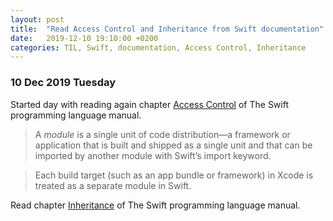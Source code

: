 ```yaml
---
layout: post
title:  "Read Access Control and Inheritance from Swift documentation"
date:   2019-12-10 19:10:00 +0200
categories: TIL, Swift, documentation, Access Control, Inheritance
---
```

### 10 Dec 2019 Tuesday

Started day with reading again chapter [Access Control](https://docs.swift.org/swift-book/LanguageGuide/AccessControl.html) of The Swift programming language manual.

> A _module_ is a single unit of code distribution—a framework or application that is built and shipped as a single unit and that can be imported by another module with Swift’s import keyword.

> Each build target (such as an app bundle or framework) in Xcode is treated as a separate module in Swift. 

Read chapter [Inheritance](https://docs.swift.org/swift-book/LanguageGuide/Inheritance.html) of The Swift programming language manual.
